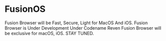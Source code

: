 # FusionOS
Fusion Browser will be Fast, Secure, Light  for MacOS And iOS.
Fusion Browser is Under Development Under Codename Reven
Fusion Browser will be exclusive for macOS, iOS.
STAY TUNED.
